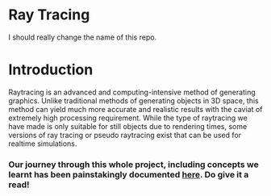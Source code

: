 # Ray Tracing
I should really change the name of this repo.

# Introduction
Raytracing is an advanced and computing-intensive method of generating graphics.
Unlike traditional methods of generating objects in 3D space, this method can yield much more accurate and realistic results
with the caviat of extremely high processing requirement. While the type of raytracing we have made is only suitable for still
objects due to rendering times, some versions of ray tracing or pseudo raytracing exist that can be used for realtime simulations.

### Our journey through this whole project, including concepts we learnt has been painstakingly documented [here](https://pranavbalaji.me/project/ray-tracing/). Do give it a read!
